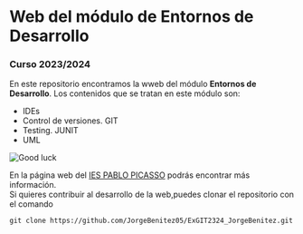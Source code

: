 # Web del módulo de Entornos de Desarrollo
### Curso 2023/2024
En este repositorio encontramos la wweb del módulo **Entornos de Desarrollo**. Los contenidos que se tratan en este módulo son:
- IDEs
- Control de versiones. GIT
- Testing. JUNIT
- UML

![Good luck](https://fpiespablopicasso.es/wp-content/uploads/2022/03/LOGOTIPO-IES-PABLO-PICASSO-texto-morado.png)

En la página web del [IES PABLO PICASSO](https://fpiespablopicasso.es/) podrás encontrar más información.
<br>
Si quieres contribuir al desarrollo de la web,puedes clonar el repositorio con el comando
<br>

```
git clone https://github.com/JorgeBenitez05/ExGIT2324_JorgeBenitez.git
```